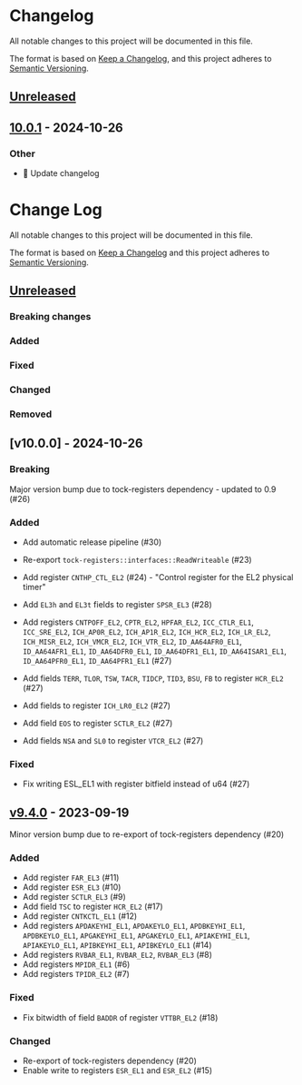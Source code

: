 # Changelog

All notable changes to this project will be documented in this file.

The format is based on [Keep a Changelog](https://keepachangelog.com/en/1.0.0/),
and this project adheres to [Semantic Versioning](https://semver.org/spec/v2.0.0.html).

## [Unreleased]

## [10.0.1](https://github.com/rust-embedded/aarch64-cpu/compare/v10.0.0...v10.0.1) - 2024-10-26

### Other

- 🧹 Update changelog
# Change Log

All notable changes to this project will be documented in this file.

The format is based on [Keep a Changelog](http://keepachangelog.com/)
and this project adheres to [Semantic Versioning](http://semver.org/).

## [Unreleased]

### Breaking changes
### Added
### Fixed
### Changed
### Removed

## [v10.0.0] - 2024-10-26

### Breaking

Major version bump due to tock-registers dependency - updated to 0.9 (#26)

### Added

- Add automatic release pipeline (#30)
- Re-export `tock-registers::interfaces::ReadWriteable` (#23)

- Add register `CNTHP_CTL_EL2` (#24) - "Control register for the EL2 physical timer"
- Add `EL3h` and `EL3t` fields to register `SPSR_EL3` (#28)
- Add registers `CNTPOFF_EL2`, `CPTR_EL2`, `HPFAR_EL2`, `ICC_CTLR_EL1`, `ICC_SRE_EL2`, `ICH_AP0R_EL2`, `ICH_AP1R_EL2`, `ICH_HCR_EL2`, `ICH_LR_EL2`, `ICH_MISR_EL2`, `ICH_VMCR_EL2`, `ICH_VTR_EL2`, `ID_AA64AFR0_EL1`, `ID_AA64AFR1_EL1`, `ID_AA64DFR0_EL1`, `ID_AA64DFR1_EL1`, `ID_AA64ISAR1_EL1`, `ID_AA64PFR0_EL1`, `ID_AA64PFR1_EL1` (#27)
- Add fields `TERR`, `TLOR`, `TSW`, `TACR`, `TIDCP`, `TID3`, `BSU`, `FB` to register `HCR_EL2` (#27)
- Add fields to register `ICH_LR0_EL2` (#27)
- Add field `EOS` to register `SCTLR_EL2` (#27)
- Add fields `NSA` and `SL0` to register `VTCR_EL2` (#27)

### Fixed

- Fix writing ESL_EL1 with register bitfield instead of u64 (#27)

## [v9.4.0] - 2023-09-19

Minor version bump due to re-export of tock-registers dependency (#20)

### Added

- Add register `FAR_EL3` (#11)
- Add register `ESR_EL3` (#10)
- Add register `SCTLR_EL3` (#9)
- Add field `TSC` to register `HCR_EL2` (#17)
- Add register `CNTKCTL_EL1` (#12)
- Add registers `APDAKEYHI_EL1`, `APDAKEYLO_EL1`, `APDBKEYHI_EL1`, `APDBKEYLO_EL1`, `APGAKEYHI_EL1`, `APGAKEYLO_EL1`, `APIAKEYHI_EL1`, `APIAKEYLO_EL1`, `APIBKEYHI_EL1`, `APIBKEYLO_EL1` (#14)
- Add registers `RVBAR_EL1`, `RVBAR_EL2`, `RVBAR_EL3` (#8)
- Add registers `MPIDR_EL1` (#6)
- Add registers `TPIDR_EL2` (#7)

### Fixed

- Fix bitwidth of field `BADDR` of register `VTTBR_EL2` (#18)

### Changed

- Re-export of tock-registers dependency (#20)
- Enable write to registers `ESR_EL1` and `ESR_EL2` (#15)

[Unreleased]: https://github.com/rust-embedded/aarch64-cpu/compare/v9.4.0...HEAD
[v9.4.0]: https://github.com/rust-embedded/aarch64-cpu/compare/v9.3.1...v9.4.0
